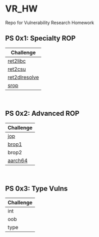 # VR_HW
Repo for Vulnerability Research Homework

## PS 0x1: Specialty ROP 
| Challenge	    |
|---------------|
| [ret2libc](https://github.com/kourtnee/VR_HW/tree/main/ret2libc)|
| [ret2csu](https://github.com/kourtnee/VR_HW/tree/main/ret2csu)|
| [ret2dlresolve](https://github.com/kourtnee/VR_HW/tree/main/ret2dlresolve)|
| [srop](https://github.com/kourtnee/VR_HW/tree/main/srop)|

<br>

## PS 0x2: Advanced ROP 
| Challenge	    |
|---------------|
| [jop](https://github.com/kourtnee/VR_HW/tree/main/jop)|
| [brop1](https://github.com/kourtnee/VR_HW/tree/main/brop1)|
| brop2 |
| [aarch64](https://github.com/kourtnee/VR_HW/tree/main/aarch64)|

<br>

## PS 0x3: Type Vulns 
| Challenge	    |
|---------------|
| int |
| oob |
| type |
